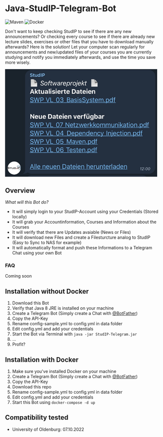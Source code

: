 # Java-StudIP-Telegram-Bot
![Maven](https://github.com/MrDrache333/Java-StudIP-Telegram-Bot/actions/workflows/maven.yml/badge.svg)
![Docker](https://github.com/MrDrache333/Java-StudIP-Telegram-Bot/actions/workflows/docker-image.yml/badge.svg)

Don't want to keep checking StudIP to see if there are any new announcements? Or checking every course to see if there
are already new lecture slides, exercises or other files that you have to download manually afterwards?
Here is the solution!
Let your computer scan regularly for announcements and new/updated files of your courses you are currently studying and
notify you immediately afterwards, and use the time you save more wisely.

<img alt="Telegram_01" src="Screenshots/Screenshot_Telegram_02.jpg" width="500px"/>

## Overview

*What will this Bot do?*

- It will simply login to your StudIP-Account using your Credentials (Stored locally)
- It will grab your Accountinformation, Courses and Information about the Courses
- It will verify that there are Updates avaiable (News or Files)
- It will download new Files and create a Filesturcture analog to StudIP (Easy to Sync to NAS for example)
- It will automatically format and push these Informations to a Telegram Chat using your own Bot
 
 ### FAQ

Coming soon

## Installation without Docker

1. Download this Bot
2. Verify that Java 8 JRE is installed on your machine
3. Create a Telegram Bot (Simply create a Chat with [@BotFather](https://t.me/BotFather))
4. Copy the API-Key
5. Rename config-sample.yml to config.yml in data folder
6. Edit config.yml and add your credentials
7. Start the Bot via Terminal with `java -jar StudIP-Telegram.jar`
8. ...
9. Profit?

## Installation with Docker

1. Make sure you've installed Docker on your machine
2. Create a Telegram Bot (Simply create a Chat with [@BotFather](https://t.me/BotFather))
3. Copy the API-Key
4. Download this repo
5. Rename config-sample.yml to config.yml in data folder
6. Edit config.yml and add your credentials
7. Start this Bot using `docker-compose -d up`

## Compatibility tested

- University of Oldenburg: 07.10.2022
